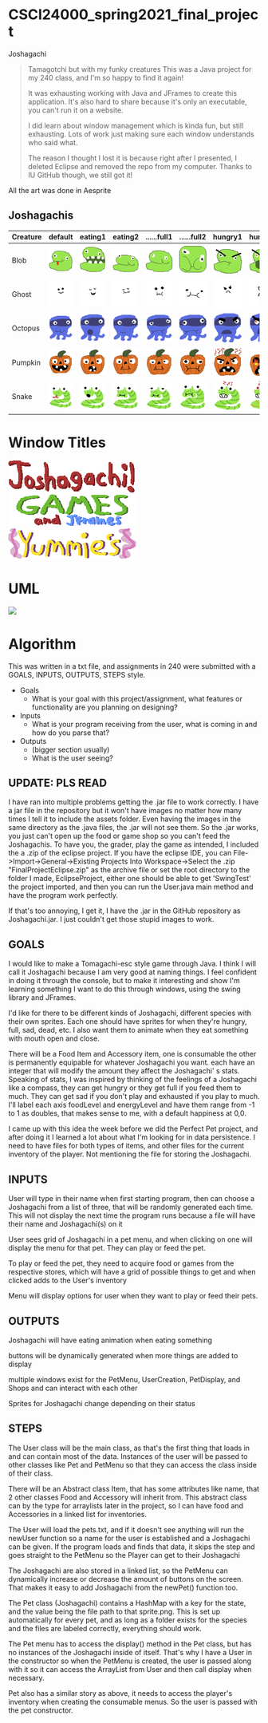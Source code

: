 # CSCI24000_spring2021_final_project
Joshagachi
>Tamagotchi but with my funky creatures
>This was a Java project for my 240 class, and I'm so happy to find it again!
>
>It was exhausting working with Java and JFrames to create this application. It's also hard to share because it's only an executable, you can't run it on a website. 
>
>I did learn about window management which is kinda fun, but still exhausting. Lots of work just making sure each window understands who said what.
>
>The reason I thought I lost it is because right after I presented, I deleted Eclipse and removed the repo from my computer. Thanks to IU GitHub though, we still got it!

All the art was done in Aesprite
## Joshagachis

| Creature | default | eating1 | eating2 | ......full1 | ......full2 | hungry1 | hungry2 | .......sad1 | .......sad2 | .....tired1 | .....tired2 |
| --------- | -------- | -------- | -------- | ----- | ----- | --------- | --------- | ----- | ----- | ------- | ------ |
| Blob | ![Blob default](./assets/Blob/default.png) | ![Blob eating1](./assets/Blob/eating1.png) | ![Blob eating2](./assets/Blob/eating2.png) | ![Blob full1](./assets/Blob/full1.png) | ![Blob full2](./assets/Blob/full2.png) | ![Blob hungry1](./assets/Blob/hungry1.png) | ![Blob hungry2](./assets/Blob/hungry2.png) | ![Blob sad1](./assets/Blob/sad1.png) | ![Blob sad2](./assets/Blob/sad2.png) | ![Blob tired1](./assets/Blob/tired1.png) | ![Blob tired2](./assets/Blob/tired2.png) |
| Ghost | ![Ghost default](./assets/Ghost/default.png) | ![Ghost eating1](./assets/Ghost/eating1.png) | ![Ghost eating2](./assets/Ghost/eating2.png) | ![Ghost full1](./assets/Ghost/full1.png) | ![Ghost full2](./assets/Ghost/full2.png) | ![Ghost hungry1](./assets/Ghost/hungry1.png) | ![Ghost hungry2](./assets/Ghost/hungry2.png) | ![Ghost sad1](./assets/Ghost/sad1.png) | ![Ghost sad2](./assets/Ghost/sad2.png) | ![Ghost tired1](./assets/Ghost/tired1.png) | ![Ghost tired2](./assets/Ghost/tired2.png) |
| Octopus | ![Octopus default](./assets/Octopus/default.png) | ![Octopus eating1](./assets/Octopus/eating1.png) | ![Octopus eating2](./assets/Octopus/eating2.png) | ![Octopus full1](./assets/Octopus/full1.png) | ![Octopus full2](./assets/Octopus/full2.png) | ![Octopus hungry1](./assets/Octopus/hungry1.png) | ![Octopus hungry2](./assets/Octopus/hungry2.png) | ![Octopus sad1](./assets/Octopus/sad1.png) | ![Octopus sad2](./assets/Octopus/sad2.png) | ![Octopus tired1](./assets/Octopus/tired1.png) | ![Octopus tired2](./assets/Octopus/tired2.png) |
| Pumpkin | ![Pumpkin default](./assets/Pumpkin/default.png) | ![Pumpkin eating1](./assets/Pumpkin/eating1.png) | ![Pumpkin eating2](./assets/Pumpkin/eating2.png) | ![Pumpkin full1](./assets/Pumpkin/full1.png) | ![Pumpkin full2](./assets/Pumpkin/full2.png) | ![Pumpkin hungry1](./assets/Pumpkin/hungry1.png) | ![Pumpkin hungry2](./assets/Pumpkin/hungry2.png) | ![Pumpkin sad1](./assets/Pumpkin/sad1.png) | ![Pumpkin sad2](./assets/Pumpkin/sad2.png) | ![Pumpkin tired1](./assets/Pumpkin/tired1.png) | ![Pumpkin tired2](./assets/Pumpkin/tired2.png) |
| Snake | ![Snake default](./assets/Snake/default.png) | ![Snake eating1](./assets/Snake/eating1.png) | ![Snake eating2](./assets/Snake/eating2.png) | ![Snake full1](./assets/Snake/full1.png) | ![Snake full2](./assets/Snake/full2.png) | ![Snake hungry1](./assets/Snake/hungry1.png) | ![Snake hungry2](./assets/Snake/hungry2.png) | ![Snake sad1](./assets/Snake/sad1.png) | ![Snake sad2](./assets/Snake/sad2.png) | ![Snake tired1](./assets/Snake/tired1.png) | ![Snake tired2](./assets/Snake/tired2.png) |




# Window Titles
![Joshagachi!](./assets/TempTitle.png)
![Games (aand JFrames)](./assets/Games.png)
![Yummie's](./assets/Yummies.png)

# UML

[![](https://raw.github.iu.edu/joshhale/CSCI24000_spring2021_final_project/main/Joshagachi(1).png?token=GHSAT0AAAAAAAAATZ6EUF4CHE2E4HLCMLLYZFNQBDQ)](https://raw.github.iu.edu/joshhale/CSCI24000_spring2021_final_project/main/Joshagachi(1).png?token=GHSAT0AAAAAAAAATZ6EUF4CHE2E4HLCMLLYZFNQBDQ)

# Algorithm

This was written in a txt file, and assignments in 240 were submitted with a GOALS, INPUTS, OUTPUTS, STEPS style. 

- Goals
	- What is your goal with this project/assignment, what features or functionality are you planning on designing?
- Inputs
	- What is your program receiving from the user, what is coming in and how do you parse that?
- Outputs
	- (bigger section usually)
	- What is the user seeing?

## UPDATE: PLS READ

I have ran into multiple problems getting the .jar file to work correctly. I have a jar file in the repository but it won't have images no matter how many times I tell it to include the assets folder. Even having the images in the same directory as the .java files, the .jar will not see them. So the .jar works, you just can't open up the food or game shop so you can't feed the Joshagachis. To have you, the grader, play the game as intended, I included the a .zip of the eclipse project. If you have the eclipse IDE, you can File->Import->General->Existing Projects Into Workspace->Select the .zip "FinalProjectEclipse.zip" as the archive file or set the root directory to the folder I made, EclipseProject, either one should be able to get 'SwingTest' the project imported, and then you can run the User.java main method and have the program work perfectly.

If that's too annoying, I get it, I have the .jar in the GitHub repository as Joshagachi.jar. I just couldn't get those stupid images to work.

## GOALS

I would like to make a Tomagachi-esc style game through Java. I think I will call it Joshagachi because I am very good at naming things. I feel confident in doing it through the console, but to make it interesting and show I'm learning something I want to do this through windows, using the swing library and JFrames.

I'd like for there to be different kinds of Joshagachi, different species with their own sprites. Each one should have sprites for when they're hungry, full, sad, dead, etc. I also want them to animate when they eat something with mouth open and close.

There will be a Food Item and Accessory item, one is consumable the other is permanently equipable for whatever Joshagachi you want. each have an integer that will modify the amount they affect the Joshagachi' s stats. Speaking of stats, I was inspired by thinking of the feelings of a Joshagachi like a compass, they can get hungry or they get full if you feed them to much. They can get sad if you don't play and exhausted if you play to much. I'll label each axis foodLevel and energyLevel and have them range from -1 to 1 as doubles, that makes sense to me, with a default happiness at 0,0.

I came up with this idea the week before we did the Perfect Pet project, and after doing it I learned a lot about what I'm looking for in data persistence. I need to have files for both types of items, and other files for the current inventory of the player. Not mentioning the file for storing the Joshagachi.

## INPUTS

User will type in their name when first starting program, then can choose a Joshagachi from a list of three, that will be randomly generated each time. This will not display the next time the program runs because a file will have their name and Joshagachi(s) on it

User sees grid of Joshagachi in a pet menu, and when clicking on one will display the menu for that pet. They can play or feed the pet.

To play or feed the pet, they need to acquire food or games from the respective stores, which will have a grid of possible things to get and when clicked adds to the User's inventory

Menu will display options for user when they want to play or feed their pets.

## OUTPUTS

Joshagachi will have eating animation when eating something

buttons will be dynamically generated when more things are added to display

multiple windows exist for the PetMenu, UserCreation, PetDisplay, and Shops and can interact with each other

Sprites for Joshagachi change depending on their status

## STEPS

The User class will be the main class, as that's the first thing that loads in and can contain most of the data. Instances of the user will be passed to other classes like Pet and PetMenu so that they can access the class inside of their class.

There will be an Abstract class Item, that has some attributes like name, that 2 other classes Food and Accessory will inherit from. This abstract class can by the type for arraylists later in the project, so I can have food and Accessories in a linked list for inventories.

The User will load the pets.txt, and if it doesn't see anything will run the newUser function so a name for the user is established and a Joshagachi can be given. If the program loads and finds that data, it skips the step and goes straight to the PetMenu so the Player can get to their Joshagachi

The Joshagachi are also stored in a linked list, so the PetMenu can dynamically increase or decrease the amount of buttons on the screen. That makes it easy to add Joshagachi from the newPet() function too.

The Pet class (Joshagachi) contains a HashMap with a key for the state, and the value being the file path to that sprite.png. This is set up automatically for every pet, and as long as a folder exists for the species and the files are labeled correctly, everything should work.

The Pet menu has to access the display() method in the Pet class, but has no instances of the Joshagachi inside of itself. That's why I have a User in the constructor so when the PetMenu is created, the user is passed along with it so it can access the ArrayList from User and then call display when necessary.

Pet also has a similar story as above, it needs to access the player's inventory when creating the consumable menus. So the user is passed with the pet constructor.
